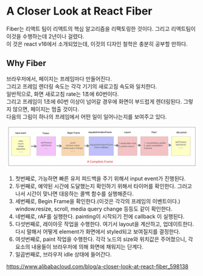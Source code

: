 # A Closer Look at React Fiber

Fiber는 리액트 팀이 리액트의 핵심 알고리즘을 리팩토링한 것이다. 그리고 리액트팀이 이것을 수행하는데 2년이나 걸렸다.  
이 것은 react v16에서 소개되었는데, 이것의 디자인 철학은 충분히 공부할 만하다.

## Why Fiber

브라우저에서, 페이지는 프레임마다 만들어진다.  
그리고 프레임 렌더링 속도는 각각 기기의 새로고침 속도와 일치한다.  
일반적으로, 화면 새로고침 rate는 1초에 60번이다.  
그리고 프레임이 1초에 60번 이상이 넘어갈 경우에 화면이 부드럽게 렌더링된다.
그렇지 않으면, 페이지는 멈출 것이다.  
다음의 그림이 하나의 프레임에서 어떤 일이 일어나는지를 보여주고 있다.

![complete frame](./img/%EC%8A%A4%ED%81%AC%EB%A6%B0%EC%83%B7%202022-08-02%20%EC%98%A4%ED%9B%84%204.16.27.png)

1. 첫번째로, 가능하면 빠른 유저 피드백을 주기 위해서 input event가 진행된다.
2. 두번째로, 예약된 시간에 도달했는지 확인하기 위해서 타이머를 확인한다. 그러고 나서 시간이 맞나면 대응하는 콜백 함수를 실행해준다.
3. 세번째로, Begin Frame을 확인한다.(이것은 각각의 프레임의 이벤트이다.) window.resize, scroll, media query change 등등도 같이 확인한다.
4. 네번째로, rAF를 실행한다. painting이 시작되기 전에 callback 이 실행된다.
5. 다섯번째로, 레이아웃 작업을 수행한다. 여기서 layout을 계산하고, 업데이트한다. 다시 말해서 어떻게 element가 화면에서 styled되고 보여질지를 결정한다.
6. 여섯번째로, paint 작업을 수행한다. 각각 노드의 size와 위치값은 주어졌으니, 각 요소의 내용들이 브라우저에 의해 화면에 채워지는 단계다.
7. 일곱번째로, 브라우저 idle 상태에 들어간다.

https://www.alibabacloud.com/blog/a-closer-look-at-react-fiber_598138

